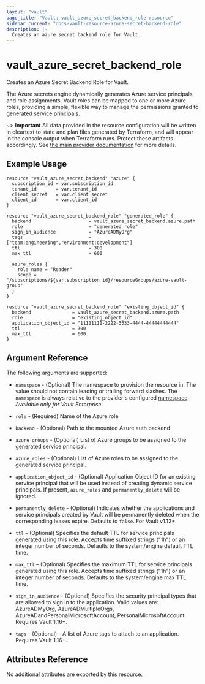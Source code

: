 ```yaml
---
layout: "vault"
page_title: "Vault: vault_azure_secret_backend_role resource"
sidebar_current: "docs-vault-resource-azure-secret-backend-role"
description: |-
  Creates an azure secret backend role for Vault.
---
```


# vault\_azure\_secret\_backend\_role

Creates an Azure Secret Backend Role for Vault.

The Azure secrets engine dynamically generates Azure service principals and role assignments. Vault roles can be mapped to one or more Azure roles, providing a simple, flexible way to manage the permissions granted to generated service principals.

~> **Important** All data provided in the resource configuration will be
written in cleartext to state and plan files generated by Terraform, and
will appear in the console output when Terraform runs. Protect these
artifacts accordingly. See
[the main provider documentation](../index.html)
for more details.

## Example Usage

```hcl
resource "vault_azure_secret_backend" "azure" {
  subscription_id = var.subscription_id
  tenant_id       = var.tenant_id
  client_secret   = var.client_secret
  client_id       = var.client_id
}

resource "vault_azure_secret_backend_role" "generated_role" {
  backend                     = vault_azure_secret_backend.azure.path
  role                        = "generated_role"
  sign_in_audience            = "AzureADMyOrg"
  tags                        = ["team:engineering","environment:development"]
  ttl                         = 300
  max_ttl                     = 600

  azure_roles {
    role_name = "Reader"
    scope =  "/subscriptions/${var.subscription_id}/resourceGroups/azure-vault-group"
  }
}

resource "vault_azure_secret_backend_role" "existing_object_id" {
  backend               = vault_azure_secret_backend.azure.path
  role                  = "existing_object_id"
  application_object_id = "11111111-2222-3333-4444-44444444444"
  ttl                   = 300
  max_ttl               = 600
}
```

## Argument Reference

The following arguments are supported:

* `namespace` - (Optional) The namespace to provision the resource in.
  The value should not contain leading or trailing forward slashes.
  The `namespace` is always relative to the provider's configured [namespace](/docs/providers/vault#namespace).
  *Available only for Vault Enterprise*.

* `role` - (Required) Name of the Azure role
* `backend` - (Optional) Path to the mounted Azure auth backend
* `azure_groups` - (Optional) List of Azure groups to be assigned to the generated service principal.
* `azure_roles` - (Optional) List of Azure roles to be assigned to the generated service principal.
* `application_object_id` - (Optional) Application Object ID for an existing service principal that will
  be used instead of creating dynamic service principals. If present, `azure_roles` and `permanently_delete` will be ignored.
* `permanently_delete` - (Optional) Indicates whether the applications and service principals created by Vault will be permanently
  deleted when the corresponding leases expire. Defaults to `false`. For Vault v1.12+.
* `ttl` – (Optional) Specifies the default TTL for service principals generated using this role.
  Accepts time suffixed strings ("1h") or an integer number of seconds. Defaults to the system/engine default TTL time.
* `max_ttl` – (Optional) Specifies the maximum TTL for service principals generated using this role. Accepts time
  suffixed strings ("1h") or an integer number of seconds. Defaults to the system/engine max TTL time.
* `sign_in_audience` - (Optional) Specifies the security principal types that are allowed to sign in to the application.
  Valid values are: AzureADMyOrg, AzureADMultipleOrgs, AzureADandPersonalMicrosoftAccount, PersonalMicrosoftAccount. Requires Vault 1.16+.
* `tags` - (Optional) - A list of Azure tags to attach to an application. Requires Vault 1.16+.

## Attributes Reference

No additional attributes are exported by this resource.

